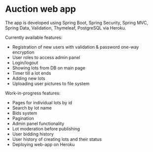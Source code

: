 # Auction web app
The app is developed using Spring Boot, Spring Security, Spring MVC, Spring Data, Validation, Thymeleaf, PostgreSQL via Heroku.

Currently available features:
- Registration of new users with validation & password one-way encryption
- User roles to access admin panel
- Login/logout
- Showing lots from DB on main page
- Timer till a lot ends
- Adding new lots 
- Uploading user pictures to file system

Work-in-progress features:
- Pages for individual lots by id
- Search by lot name
- Bids system
- Pagination
- Admin panel functionality
- Lot moderation before publishing
- User bidding history
- User history of creating lots and their status
- Deploying web-app on Heroku
